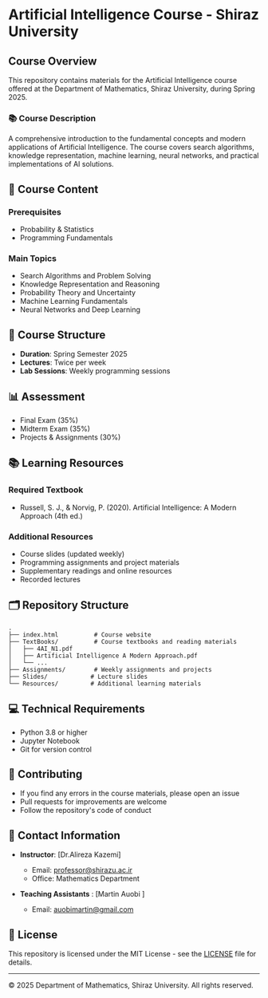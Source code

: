 # Artificial Intelligence Course - Shiraz University


## Course Overview
This repository contains materials for the Artificial Intelligence course offered at the Department of Mathematics, Shiraz University, during Spring 2025.

### 📚 Course Description
A comprehensive introduction to the fundamental concepts and modern applications of Artificial Intelligence. The course covers search algorithms, knowledge representation, machine learning, neural networks, and practical implementations of AI solutions.

## 📖 Course Content

### Prerequisites
- Probability & Statistics
- Programming Fundamentals

### Main Topics
- Search Algorithms and Problem Solving
- Knowledge Representation and Reasoning
- Probability Theory and Uncertainty
- Machine Learning Fundamentals
- Neural Networks and Deep Learning

## 📅 Course Structure
- **Duration**: Spring Semester 2025
- **Lectures**: Twice per week
- **Lab Sessions**: Weekly programming sessions

## 📊 Assessment
- Final Exam (35%)
- Midterm Exam (35%)
- Projects & Assignments (30%)

## 📚 Learning Resources

### Required Textbook
- Russell, S. J., & Norvig, P. (2020). Artificial Intelligence: A Modern Approach (4th ed.)

### Additional Resources
- Course slides (updated weekly)
- Programming assignments and project materials
- Supplementary readings and online resources
- Recorded lectures

## 🗂️ Repository Structure
```
.
├── index.html          # Course website
├── TextBooks/          # Course textbooks and reading materials
│   ├── 4AI_N1.pdf
│   ├── Artificial Intelligence A Modern Approach.pdf
│   └── ...
├── Assignments/        # Weekly assignments and projects
├── Slides/            # Lecture slides
└── Resources/         # Additional learning materials
```

## 💻 Technical Requirements
- Python 3.8 or higher
- Jupyter Notebook
- Git for version control

## 🤝 Contributing
- If you find any errors in the course materials, please open an issue
- Pull requests for improvements are welcome
- Follow the repository's code of conduct

## 👥 Contact Information
- **Instructor**: [Dr.Alireza Kazemi]
  - Email: professor@shirazu.ac.ir
  - Office: Mathematics Department

- **Teaching Assistants** : [Martin Auobi ]
  - Email: auobimartin@gmail.com
## 📝 License
This repository is licensed under the MIT License - see the [LICENSE](LICENSE) file for details.

---
© 2025 Department of Mathematics, Shiraz University. All rights reserved.